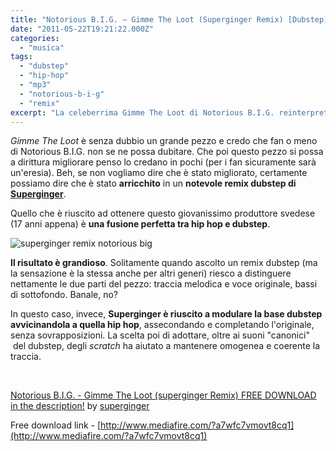 ```yaml
---
title: "Notorious B.I.G. – Gimme The Loot (Superginger Remix) [Dubstep]"
date: "2011-05-22T19:21:22.000Z"
categories:
  - "musica"
tags:
  - "dubstep"
  - "hip-hop"
  - "mp3"
  - "notorious-b-i-g"
  - "remix"
excerpt: "La celeberrima Gimme The Loot di Notorious B.I.G. reinterpretata in maniera eccezionale in chiave dubstep dal giovanissimo Superginger."
---
```


_Gimme The Loot_ è senza dubbio un grande pezzo e credo che fan o meno di Notorious B.I.G. non se ne possa dubitare. Che poi questo pezzo si possa a dirittura migliorare penso lo credano in pochi (per i fan sicuramente sarà un'eresia). Beh, se non vogliamo dire che è stato migliorato, certamente possiamo dire che è stato **arricchito** in un **notevole remix dubstep di [Superginger](http://www.facebook.com/supergingermusic "fan page superginger")**.

Quello che è riuscito ad ottenere questo giovanissimo produttore svedese (17 anni appena) è **una fusione perfetta tra hip hop e dubstep**.

![](https://enricodeleo.s3.eu-south-1.amazonaws.com/uploads/2011/05/540.jpg "superginger remix notorious big")

**Il risultato è grandioso**. Solitamente quando ascolto un remix dubstep (ma la sensazione è la stessa anche per altri generi) riesco a distinguere nettamente le due parti del pezzo: traccia melodica e voce originale, bassi di sottofondo. Banale, no?

In questo caso, invece, **Superginger è riuscito a modulare la base dubstep avvicinandola a quella hip hop**, assecondando e completando l'originale, senza sovrapposizioni. La scelta poi di adottare, oltre ai suoni "canonici"  del dubstep, degli _scratch_ ha aiutato a mantenere omogenea e coerente la traccia.

 

  [Notorious B.I.G. - Gimme The Loot (superginger Remix) FREE DOWNLOAD in the description!](http://soundcloud.com/superginger/notorious-b-i-g-gimme-the-loot) by [superginger](http://soundcloud.com/superginger)

Free download link - [http://www.mediafire.com/?a7wfc7vmovt8cq1](http://www.mediafire.com/?a7wfc7vmovt8cq1)

